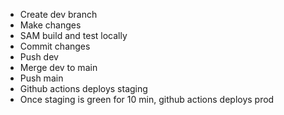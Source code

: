- Create dev branch
- Make changes
- SAM build and test locally
- Commit changes
- Push dev
- Merge dev to main
- Push main
- Github actions deploys staging
- Once staging is green for 10 min, github actions deploys prod
